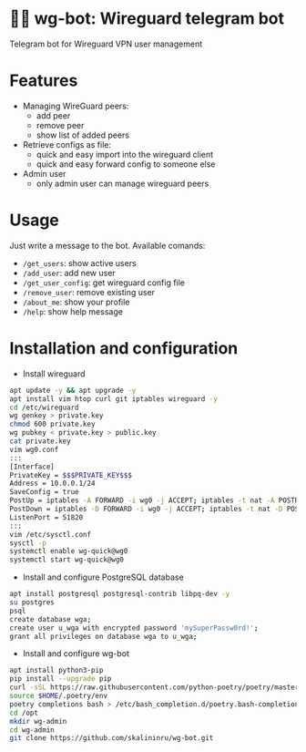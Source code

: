 # 🐉🤖 wg-bot: Wireguard telegram bot

Telegram bot for Wireguard VPN user management

# Features
- Managing WireGuard peers:
  - add peer
  - remove peer
  - show list of added peers
- Retrieve configs as file: 
  - quick and easy import into the wireguard client
  - quick and easy forward config to someone else
- Admin user
  - only admin user can manage wireguard peers

# Usage
Just write a message to the bot.
Available comands:
- `/get_users`: show active users
- `/add_user`: add new user
- `/get_user_config`: get wireguard config file
- `/remove_user`: remove existing user
- `/about_me`: show your profile
- `/help`: show help message

# Installation and configuration
- Install wireguard
```bash
apt update -y && apt upgrade -y
apt install vim htop curl git iptables wireguard -y
cd /etc/wireguard
wg genkey > private.key
chmod 600 private.key
wg pubkey < private.key > public.key
cat private.key
vim wg0.conf
:::
[Interface]
PrivateKey = $$$PRIVATE_KEY$$$
Address = 10.0.0.1/24
SaveConfig = true
PostUp = iptables -A FORWARD -i wg0 -j ACCEPT; iptables -t nat -A POSTROUTING -o ens3 -j MASQUERADE
PostDown = iptables -D FORWARD -i wg0 -j ACCEPT; iptables -t nat -D POSTROUTING -o ens3 -j MASQUERADE
ListenPort = 51820
:::
vim /etc/sysctl.conf
sysctl -p
systemctl enable wg-quick@wg0
systemctl start wg-quick@wg0
```
- Install and configure PostgreSQL database
```bash
apt install postgresql postgresql-contrib libpq-dev -y
su postgres
psql
create database wga;
create user u_wga with encrypted password 'mySuperPassw0rd!';
grant all privileges on database wga to u_wga;
```

- Install and configure wg-bot
```bash
apt install python3-pip
pip install --upgrade pip
curl -sSL https://raw.githubusercontent.com/python-poetry/poetry/master/get-poetry.py | python3 -
source $HOME/.poetry/env
poetry completions bash > /etc/bash_completion.d/poetry.bash-completion
cd /opt
mkdir wg-admin
cd wg-admin
git clone https://github.com/skalininru/wg-bot.git
```